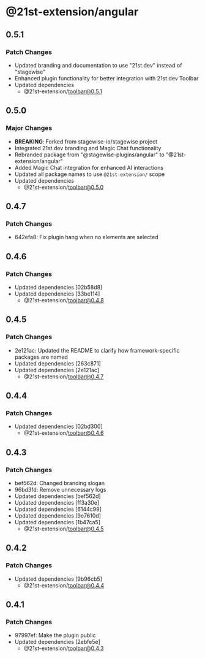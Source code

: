 # @21st-extension/angular

## 0.5.1

### Patch Changes

- Updated branding and documentation to use "21st.dev" instead of "stagewise"
- Enhanced plugin functionality for better integration with 21st.dev Toolbar
- Updated dependencies
  - @21st-extension/toolbar@0.5.1

## 0.5.0

### Major Changes

- **BREAKING**: Forked from stagewise-io/stagewise project
- Integrated 21st.dev branding and Magic Chat functionality
- Rebranded package from "@stagewise-plugins/angular" to "@21st-extension/angular"
- Added Magic Chat integration for enhanced AI interactions
- Updated all package names to use `@21st-extension/` scope
- Updated dependencies
  - @21st-extension/toolbar@0.5.0

## 0.4.7

### Patch Changes

- 642efa8: Fix plugin hang when no elements are selected

## 0.4.6

### Patch Changes

- Updated dependencies [02b58d8]
- Updated dependencies [33be114]
  - @21st-extension/toolbar@0.4.8

## 0.4.5

### Patch Changes

- 2e121ac: Updated the README to clarify how framework-specific packages are named
- Updated dependencies [263c871]
- Updated dependencies [2e121ac]
  - @21st-extension/toolbar@0.4.7

## 0.4.4

### Patch Changes

- Updated dependencies [02bd300]
  - @21st-extension/toolbar@0.4.6

## 0.4.3

### Patch Changes

- bef562d: Changed branding slogan
- 96bd3fd: Remove unnecessary logs
- Updated dependencies [bef562d]
- Updated dependencies [ff3a30e]
- Updated dependencies [6144c99]
- Updated dependencies [9e7610d]
- Updated dependencies [1b47ca5]
  - @21st-extension/toolbar@0.4.5

## 0.4.2

### Patch Changes

- Updated dependencies [9b96cb5]
  - @21st-extension/toolbar@0.4.4

## 0.4.1

### Patch Changes

- 97997ef: Make the plugin public
- Updated dependencies [2ebfe5e]
  - @21st-extension/toolbar@0.4.3
